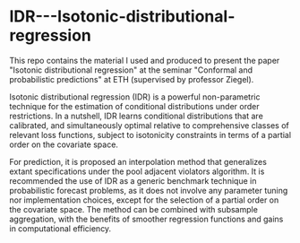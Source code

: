 # IDR---Isotonic-distributional-regression
This repo contains the material I used and produced to present the paper "Isotonic distributional regression" at the seminar "Conformal and probabilistic predictions" at ETH (supervised by professor Ziegel).

Isotonic distributional regression (IDR) is a powerful non-parametric technique for the estimation of conditional distributions under order restrictions. In a nutshell, IDR learns conditional distributions that are calibrated, and simultaneously optimal relative to comprehensive classes of relevant loss functions, subject to isotonicity constraints
in terms of a partial order on the covariate space. 

For prediction, it is proposed an interpolation method that generalizes extant specifications under the pool adjacent violators algorithm. It is
recommended the use of IDR as a generic benchmark technique in probabilistic forecast problems, as it does not involve any parameter tuning nor implementation choices, except for the selection of a partial order on the covariate space. The method can be combined with subsample aggregation, with the benefits of smoother regression functions and gains in computational efficiency.
